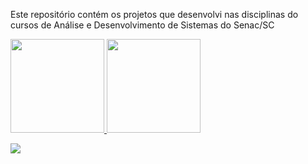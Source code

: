 <!--
**vilmar-junior/vilmar-junior** is a ✨ _special_ ✨ repository because its `README.md` (this file) appears on your GitHub profile.

Here are some ideas to get you started:

- 🔭 I’m currently working on ...
- 🌱 I’m currently learning ...
- 👯 I’m looking to collaborate on ...
- 🤔 I’m looking for help with ...
- 💬 Ask me about ...
- 📫 How to reach me: ...
- 😄 Pronouns: ...
- ⚡ Fun fact: ...
-->

Este repositório contém os projetos que desenvolvi nas disciplinas do cursos de Análise e Desenvolvimento de Sistemas do Senac/SC

<div align="left">
  <a href="https://https://github.com/vcpjr">
  <img height="150em" src="https://github-readme-stats.vercel.app/api?username=vcpjr&w_icons=true&theme=synthwave&include_all_commits=true&count_private=true"/>
  <img height="150em" src="https://github-readme-stats.vercel.app/api/top-langs/?username=vcpjr&layout=compact&langs_count=7&theme=synthwave"/>
</div>
  
<!--*Contato*-->
<div>
<!--<a href="www.linkedin.com/in/vcpjr/" target="_blank"><img src="https://img.shields.io/badge/-LinkedIn-%230077B5?style=for-the-badge&logo=linkedin&logoColor=white" target="_blank"></a>-->
  
<a href = "mailto:vilmarcesarpereira@gmail.com"><img src="https://img.shields.io/badge/-Gmail-%23333?style=for-the-badge&logo=gmail&logoColor=white" target="_blank"></a>

<!--![Snake animation](https://github.com/vcpjr/vcpjr/blob/output/github-contribution-grid-snake.svg)-->
</div>

